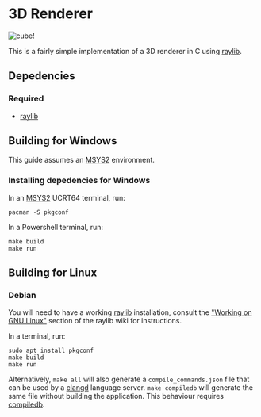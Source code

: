 # 3D Renderer

![cube!](./sample.png)

This is a fairly simple implementation of a 3D renderer in C using [raylib](https://github.com/raysan5/raylib).

## Depedencies

### Required

- [raylib](https://github.com/raysan5/raylib)

## Building for Windows

This guide assumes an [MSYS2](https://www.msys2.org/) environment.

### Installing depedencies for Windows

In an [MSYS2](https://www.msys2.org/) UCRT64 terminal, run:

    pacman -S pkgconf

In a Powershell terminal, run:
    
    make build 
    make run

## Building for Linux

### Debian

You will need to have a working [raylib](https://github.com/raysan5/raylib) installation, consult the ["Working on GNU Linux"](https://github.com/raysan5/raylib/wiki/Working-on-GNU-Linux) section of the raylib wiki for instructions.

In a terminal, run:

    sudo apt install pkgconf
    make build
    make run

Alternatively, ```make all``` will also generate a ```compile_commands.json``` file that can be used by a [clangd](https://clangd.llvm.org/) language server. ```make compiledb``` will generate the same file without building the application. This behaviour requires [compiledb](https://github.com/nickdiego/compiledb).
